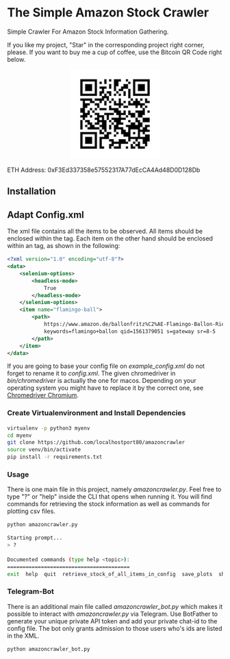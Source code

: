 # The Simple Amazon Stock Crawler 
Simple Crawler For Amazon Stock Information Gathering.

If you like my project, "Star" in the corresponding project right corner, please. If you want to buy me a cup of coffee, use the Bitcoin QR Code right below.

<div align="center">
  <img src="btcdonatewallet.jpg" />
</div>

ETH Address: 0xF3Ed337358e57552317A77dEcCA4Ad48D0D128Db

## Installation

## Adapt Config.xml

The xml file contains all the items to be observed. All items should be
enclosed within the <data> tag. Each item on the other hand should be
enclosed within an <item> tag, as shown in the following:


```xml
<?xml version="1.0" encoding="utf-8"?>
<data>
    <selenium-options>
        <headless-mode>
            True
        </headless-mode>
    </selenium-options>
    <item name="flamingo-ball">
        <path>
            https://www.amazon.de/ballonfritz%C2%AE-Flamingo-Ballon-Riesenballon-Geburtstagsgeschenk/dp/B07D24S144/ref=sr_1_5?__mk_de_DE=%C3%85M%C3%85%C5%BD%C3%95%C3%91
            keywords=flamingo+ballon qid=1561379051 s=gateway sr=8-5
        </path>
    </item>
</data>
```

If you are going to base your config file on *example_config.xml* do not
forget to rename it to *config.xml*. The given chromedriver in
*bin/chromedriver* is actually the one for macos. Depending on your
operating system you might have to replace it by the correct one, see <a
href="http://chromedriver.chromium.org/downloads">Chromedriver
Chromium</a>.

### Create Virtualenvironment and Install Dependencies

```bash
virtualenv -p python3 myenv
cd myenv
git clone https://github.com/localhostport80/amazoncrawler
source venv/bin/activate
pip install -r requirements.txt
```


### Usage

There is one main file in this project, namely *amazoncrawler.py*. Feel free to type "?" or "help" inside the CLI that opens when running it. You will find commands for retrieving the stock information as well as commands for plotting csv files.

```bash
python amazoncrawler.py
```

```bash
Starting prompt...
> ?

Documented commands (type help <topic>):
========================================
exit  help  quit  retrieve_stock_of_all_items_in_config  save_plots  show_plots
```


### Telegram-Bot

There is an additional main file called *amazoncrawler_bot.py* which makes it possible to interact with *amazoncrawler.py* via Telegram. Use BotFather to generate your unique private API token and add your private chat-id to the config file. The bot only grants admission to those users who's ids are listed in the XML.

```bash
python amazoncrawler_bot.py
```